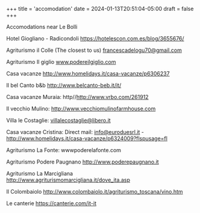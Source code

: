 +++
title = 'accomodation'
date = 2024-01-13T20:51:04-05:00
draft = false
+++

Accomodations near Le Bolli 

Hotel Giogliano - Radicondoli
https://hotelescon.com.es/blog/3655676/ 

Agriturismo il Colle (The closest to us)
francescadelogu70@gmail.com

Agriturismo Il giglio
www.podereilgiglio.com

Casa vacanze
http://www.homelidays.it/casa-vacanze/p6306237


Il bel Canto b&b 
http://www.belcanto-beb.it/it/

Casa vacanze Muraia:
http//http://www.vrbo.com/261912


Il vecchio Mulino:
http://www.vecchiomulinofarmhouse.com

Villa le Costaglie:
villalecostaglie@libero.it

Casa vacanze Cristina:
Direct mail: 
info@euroduesrl.it
-http://www.homelidays.it/casa-vacanze/p6324009?flspusage=fl

Agriturismo La Fonte:
wwwpoderelafonte.com

Agriturismo Podere Paugnano
http://www.poderepaugnano.it

Agriturismo La Marcigliana
http://www.agriturismomarcigliana.it/dove_ita.asp

Il Colombaiolo
http://www.colombaiolo.it/agriturismo_toscana/vino.htm

Le canterie
https://canterie.com/it-it